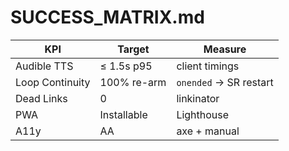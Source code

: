 # SUCCESS_MATRIX.md
| KPI | Target | Measure |
|---|---|---|
| Audible TTS | ≤ 1.5s p95 | client timings |
| Loop Continuity | 100% re-arm | `onended` → SR restart |
| Dead Links | 0 | linkinator |
| PWA | Installable | Lighthouse |
| A11y | AA | axe + manual |
